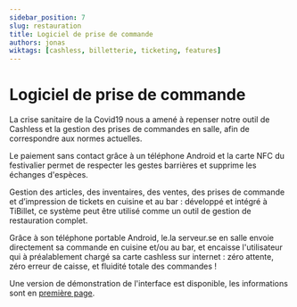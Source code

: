 ```yaml
---
sidebar_position: 7
slug: restauration
title: Logiciel de prise de commande
authors: jonas
wiktags: [cashless, billetterie, ticketing, features]
---
```


# Logiciel de prise de commande

La crise sanitaire de la Covid19 nous a amené à repenser notre outil de Cashless et la gestion des prises de commandes
en salle, afin de correspondre aux normes actuelles.

Le paiement sans contact grâce à un téléphone Android et la carte NFC du festivalier permet de respecter les gestes
barrières et supprime les échanges d'espèces.

Gestion des articles, des inventaires, des ventes, des prises de commande et d’impression de tickets en cuisine et au
bar : développé et intégré à TiBillet, ce système peut être utilisé comme un outil de gestion de restauration complet.

Grâce à son téléphone portable Android, le.la serveur.se en salle envoie directement sa commande en cuisine et/ou au
bar, et encaisse l'utilisateur qui à préalablement chargé sa carte cashless sur internet : zéro attente, zéro erreur de
caisse, et fluidité totale des commandes !

Une version de démonstration de l'interface est disponible, les informations sont
en [première page](/docs/presentation/introduction#d%C3%A9monstration).
